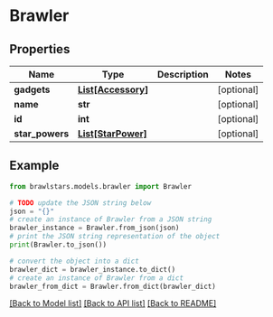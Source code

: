 # Brawler


## Properties

Name | Type | Description | Notes
------------ | ------------- | ------------- | -------------
**gadgets** | [**List[Accessory]**](Accessory.md) |  | [optional] 
**name** | **str** |  | [optional] 
**id** | **int** |  | [optional] 
**star_powers** | [**List[StarPower]**](StarPower.md) |  | [optional] 

## Example

```python
from brawlstars.models.brawler import Brawler

# TODO update the JSON string below
json = "{}"
# create an instance of Brawler from a JSON string
brawler_instance = Brawler.from_json(json)
# print the JSON string representation of the object
print(Brawler.to_json())

# convert the object into a dict
brawler_dict = brawler_instance.to_dict()
# create an instance of Brawler from a dict
brawler_from_dict = Brawler.from_dict(brawler_dict)
```
[[Back to Model list]](../README.md#documentation-for-models) [[Back to API list]](../README.md#documentation-for-api-endpoints) [[Back to README]](../README.md)


